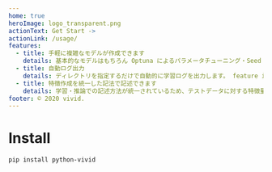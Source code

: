 ```yaml
---
home: true
heroImage: logo_transparent.png
actionText: Get Start ->
actionLink: /usage/
features:
  - title: 手軽に複雑なモデルが作成できます
    details: 基本的なモデルはもちろん Optuna によるパラメータチューニング・Seed Averagin・Stackingなどの複雑な処理を簡単に記述することができます。実装者はモデルの構造のみに集中してモデリングすることができます。
  - title: 自動ログ出力
    details: ディレクトリを指定するだけで自動的に学習ログを出力します。 feature importance や Accuracy などの各種メトリックを自分で記述する必要はありません。
  - title: 特徴作成を統一した記法で記述できます
    details: 学習・推論での記述方法が統一されているため、テストデータに対する特徴量がうまく作成できないといったエラーを防ぐことができます。
footer: © 2020 vivid.
---
```


# Install

```bash
pip install python-vivid
```
